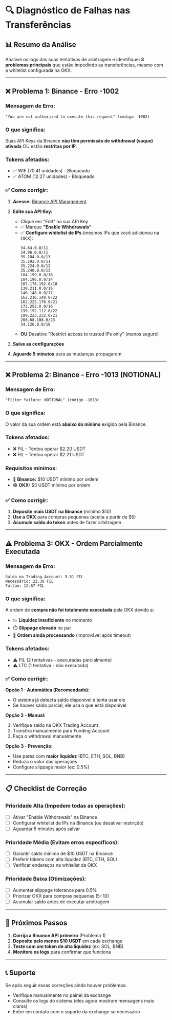 # 🔍 Diagnóstico de Falhas nas Transferências

## 📊 **Resumo da Análise**

Analisei os logs das suas tentativas de arbitragem e identifiquei **3 problemas principais** que estão impedindo as transferências, mesmo com a whitelist configurada na OKX.

---

## ❌ **Problema 1: Binance - Erro -1002**

### **Mensagem de Erro:**
```
"You are not authorized to execute this request" (código -1002)
```

### **O que significa:**
Suas API Keys da Binance **não têm permissão de withdrawal (saque) ativada** OU estão **restritas por IP**.

### **Tokens afetados:**
- ✅ WIF (70.41 unidades) - Bloqueado
- ✅ ATOM (12.27 unidades) - Bloqueado

### **✅ Como corrigir:**

1. **Acesse:** [Binance API Management](https://www.binance.com/en/my/settings/api-management)

2. **Edite sua API Key:**
   - Clique em "Edit" na sua API Key
   - ✅ Marque **"Enable Withdrawals"**
   - ✅ **Configure whitelist de IPs** (mesmos IPs que você adicionou na OKX):
     ```
     34.64.0.0/11
     34.96.0.0/11
     35.184.0.0/13
     35.192.0.0/11
     35.224.0.0/12
     35.240.0.0/13
     104.199.0.0/16
     104.196.0.0/14
     107.178.192.0/18
     130.211.0.0/16
     146.148.0.0/17
     162.216.148.0/22
     162.222.176.0/21
     172.253.0.0/16
     199.192.112.0/22
     199.223.232.0/21
     208.68.108.0/23
     34.126.0.0/18
     ```
   - **OU** Desative "Restrict access to trusted IPs only" (menos seguro)

3. **Salve as configurações**

4. **Aguarde 5 minutos** para as mudanças propagarem

---

## ❌ **Problema 2: Binance - Erro -1013 (NOTIONAL)**

### **Mensagem de Erro:**
```
"Filter failure: NOTIONAL" (código -1013)
```

### **O que significa:**
O valor da sua ordem está **abaixo do mínimo** exigido pela Binance.

### **Tokens afetados:**
- ❌ FIL - Tentou operar $2.20 USDT
- ❌ FIL - Tentou operar $2.21 USDT

### **Requisitos mínimos:**
- 🔴 **Binance:** $10 USDT mínimo por ordem
- 🟢 **OKX:** $5 USDT mínimo por ordem

### **✅ Como corrigir:**

1. **Deposite mais USDT na Binance** (mínimo $10)
2. **Use a OKX** para compras pequenas (aceita a partir de $5)
3. **Acumule saldo do token** antes de fazer arbitragem

---

## ⚠️ **Problema 3: OKX - Ordem Parcialmente Executada**

### **Mensagem de Erro:**
```
Saldo na Trading Account: 9.51 FIL
Necessário: 22.38 FIL
Faltam: 12.87 FIL
```

### **O que significa:**
A ordem de **compra não foi totalmente executada** pela OKX devido a:
- 📉 **Liquidez insuficiente** no momento
- ⏱️ **Slippage elevado** no par
- 🔄 **Ordem ainda processando** (improvável após timeout)

### **Tokens afetados:**
- ⚠️ FIL (2 tentativas - executadas parcialmente)
- ⚠️ LTC (1 tentativa - não executada)

### **✅ Como corrigir:**

**Opção 1 - Automática (Recomendado):**
- O sistema já detecta saldo disponível e tenta usar ele
- Se houver saldo parcial, ele usa o que está disponível

**Opção 2 - Manual:**
1. Verifique saldo na OKX Trading Account
2. Transfira manualmente para Funding Account
3. Faça o withdrawal manualmente

**Opção 3 - Prevenção:**
- Use pares com **maior liquidez** (BTC, ETH, SOL, BNB)
- Reduza o valor das operações
- Configure slippage maior (ex: 0.5%)

---

## 📋 **Checklist de Correção**

### **Prioridade Alta (Impedem todas as operações):**
- [ ] Ativar "Enable Withdrawals" na Binance
- [ ] Configurar whitelist de IPs na Binance (ou desativar restrição)
- [ ] Aguardar 5 minutos após salvar

### **Prioridade Média (Evitam erros específicos):**
- [ ] Garantir saldo mínimo de $10 USDT na Binance
- [ ] Preferir tokens com alta liquidez (BTC, ETH, SOL)
- [ ] Verificar endereços na whitelist da OKX

### **Prioridade Baixa (Otimizações):**
- [ ] Aumentar slippage tolerance para 0.5%
- [ ] Priorizar OKX para compras pequenas ($5-$10)
- [ ] Acumular saldo antes de executar arbitragem

---

## 🎯 **Próximos Passos**

1. **Corrija a Binance API primeiro** (Problema 1)
2. **Deposite pelo menos $10 USDT** em cada exchange
3. **Teste com um token de alta liquidez** (ex: SOL, BNB)
4. **Monitore os logs** para confirmar que funciona

---

## 📞 **Suporte**

Se após seguir essas correções ainda houver problemas:
- Verifique manualmente no painel da exchange
- Consulte os logs do sistema (eles agora mostram mensagens mais claras)
- Entre em contato com o suporte da exchange se necessário
